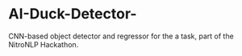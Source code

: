 # AI-Duck-Detector-
CNN-based object detector and regressor for the a task, part of the NitroNLP Hackathon.
